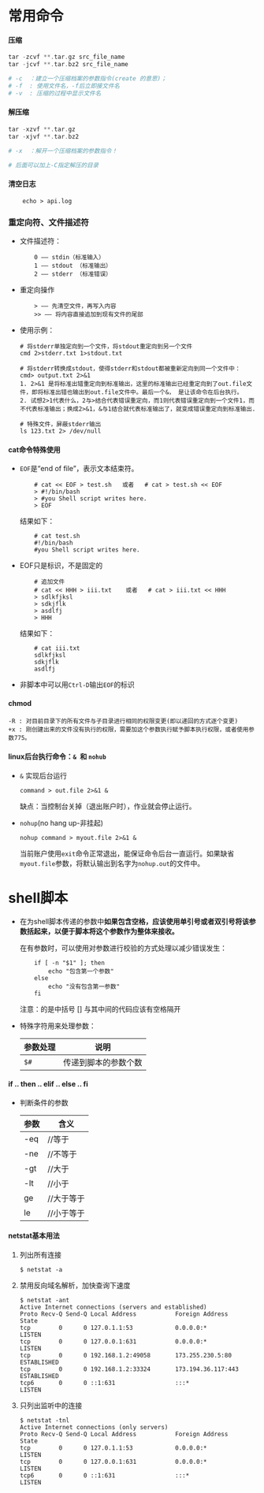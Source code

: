 # 常用命令
#### 压缩

```php
tar -zcvf **.tar.gz src_file_name
tar -jcvf **.tar.bz2 src_file_name

# -c  ：建立一个压缩档案的参数指令(create 的意思)；
# -f  : 使用文件名，-f后立即接文件名
# -v  : 压缩的过程中显示文件名
```

#### 解压缩

```php
tar -xzvf **.tar.gz
tar -xjvf **.tar.bz2

# -x  ：解开一个压缩档案的参数指令！

# 后面可以加上-C指定解压的目录
```

#### 清空日志

```
    echo > api.log
```

### 重定向符、文件描述符

* 文件描述符：
    
    ```
        0 —— stdin（标准输入）
        1 —— stdout （标准输出）
        2 —— stderr （标准错误）
    ```

* 重定向操作 
    
    ```
        > —— 先清空文件，再写入内容
        >> —— 将内容直接追加到现有文件的尾部
    ``` 

* 使用示例：
    
    ```
    # 将stderr单独定向到一个文件，将stdout重定向到另一个文件
    cmd 2>stderr.txt 1>stdout.txt

    # 将stderr转换成stdout，使得stderr和stdout都被重新定向到同一个文件中：
    cmd> output.txt 2>&1
    1. 2>&1 是将标准出错重定向到标准输出，这里的标准输出已经重定向到了out.file文件，即将标准出错也输出到out.file文件中。最后一个&， 是让该命令在后台执行。
    2. 试想2>1代表什么，2与>结合代表错误重定向，而1则代表错误重定向到一个文件1，而不代表标准输出；换成2>&1，&与1结合就代表标准输出了，就变成错误重定向到标准输出.
    ```

    ```
    # 特殊文件，屏蔽stderr输出
    ls 123.txt 2> /dev/null
    ```

#### cat命令特殊使用

* `EOF`是“end of file”，表示文本结束符。

    ```
        # cat << EOF > test.sh   或者   # cat > test.sh << EOF
        > #!/bin/bash
        > #you Shell script writes here.
        > EOF
    ```
    结果如下：
    ```
        # cat test.sh
        #!/bin/bash
        #you Shell script writes here.
    ```
* EOF只是标识，不是固定的

    ```
        # 追加文件
        # cat << HHH > iii.txt    或者   # cat > iii.txt << HHH
        > sdlkfjksl
        > sdkjflk
        > asdlfj
        > HHH
    ```
    结果如下：
    ```
        # cat iii.txt
        sdlkfjksl
        sdkjflk
        asdlfj
    ```
* 非脚本中可以用`Ctrl-D`输出`EOF`的标识


#### chmod

```
-R : 对目前目录下的所有文件与子目录进行相同的权限变更(即以递回的方式逐个变更)
+x : 刚创建出来的文件没有执行的权限，需要加这个参数执行赋予脚本执行权限，或者使用参数775。
```

#### linux后台执行命令：`& `和 `nohub`

* `&` 实现后台运行

    ```
    command > out.file 2>&1 &
    ```
    缺点：当控制台关掉（退出账户时），作业就会停止运行。

* `nohup`(no hang up-非挂起)

    ```
    nohup command > myout.file 2>&1 &
    ```
    当前账户使用`exit`命令正常退出，能保证命令后台一直运行。如果缺省`myout.file`参数，将默认输出到名字为`nohup.out`的文件中。

# shell脚本

* 在为shell脚本传递的参数中**如果包含空格，应该使用单引号或者双引号将该参数括起来，以便于脚本将这个参数作为整体来接收。**

    在有参数时，可以使用对参数进行校验的方式处理以减少错误发生：
    ```
        if [ -n "$1" ]; then
            echo "包含第一个参数"
        else
            echo "没有包含第一参数"
        fi
    ```
    注意：的是中括号 [] 与其中间的代码应该有空格隔开

* 特殊字符用来处理参数：
     
    参数处理 | 说明
    ---------|----------
    `$#` | 传递到脚本的参数个数

#### if .. then .. elif .. else .. fi

* 判断条件的参数

    参数 | 含义
    ------- | -------
     -eq | //等于
     -ne | //不等于
     -gt | //大于
     -lt | //小于
     ge | //大于等于
     le | //小于等于

#### netstat基本用法

1. 列出所有连接

    ```
    $ netstat -a
    ```

2. 禁用反向域名解析，加快查询下速度

    ```
    $ netstat -ant
    Active Internet connections (servers and established)
    Proto Recv-Q Send-Q Local Address           Foreign Address         State      
    tcp        0      0 127.0.1.1:53            0.0.0.0:*               LISTEN     
    tcp        0      0 127.0.0.1:631           0.0.0.0:*               LISTEN     
    tcp        0      0 192.168.1.2:49058       173.255.230.5:80        ESTABLISHED
    tcp        0      0 192.168.1.2:33324       173.194.36.117:443      ESTABLISHED
    tcp6       0      0 ::1:631                 :::*                    LISTEN
    ```

3. 只列出监听中的连接

    ```
    $ netstat -tnl
    Active Internet connections (only servers)
    Proto Recv-Q Send-Q Local Address           Foreign Address         State      
    tcp        0      0 127.0.1.1:53            0.0.0.0:*               LISTEN     
    tcp        0      0 127.0.0.1:631           0.0.0.0:*               LISTEN     
    tcp6       0      0 ::1:631                 :::*                    LISTEN
    ```
